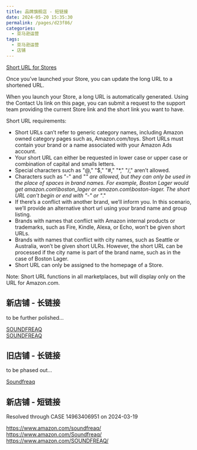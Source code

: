```yaml
---
title: 品牌旗舰店 - 短链接
date: 2024-05-20 15:35:30
permalink: /pages/d23f86/
categories: 
  - 亚马逊运营
tags: 
  - 亚马逊运营
  - 店铺
---
```


[Short URL for Stores](https://advertising.amazon.com/help/GW3CES543L22Y9EA)

Once you’ve launched your Store, you can update the long URL to a shortened URL.

When you launch your Store, a long URL is automatically generated. Using the Contact Us link on this page, you can submit a request to the support team providing the current Store link and the short link you want to have.

Short URL requirements:

- Short URLs can’t refer to generic category names, including Amazon owned category pages such as, Amazon.com/toys. Short URLs must contain your brand or a name associated with your Amazon Ads account.
- Your short URL can either be requested in lower case or upper case or combination of capital and smalls letters.
- Special characters such as "@," "$," "#," "\*," "/," aren’t allowed.
- Characters such as "-" and "_" are allowed, but they can only be used in the place of spaces in brand names. For example, Boston Lager would get amazon.com\boston_lager or amazon.com\boston-lager. The short URL can't begin or end with "-" or "_."
- If there’s a conflict with another brand, we’ll inform you. In this scenario, we’ll provide an alternative short url using your brand name and group listing.
- Brands with names that conflict with Amazon internal products or trademarks, such as Fire, Kindle, Alexa, or Echo, won’t be given short URLs.
- Brands with names that conflict with city names, such as Seattle or Australia, won’t be given short ULRs. However, the short URL can be processed if the city name is part of the brand name, such as in the case of Boston Lager.
- Short URL can only be assigned to the homepage of a Store.

Note: Short URL functions in all marketplaces, but will display only on the URL for Amazon.com.

## 新店铺 - 长链接

to be further polished...

[SOUNDFREAQ](https://www.amazon.com/stores/page/FE18C78B-18B6-464A-8F57-31797167B505)  
[SOUNDFREAQ](https://www.amazon.com/stores/SOUNDFREAQ/page/FE18C78B-18B6-464A-8F57-31797167B505)

## 旧店铺 - 长链接

to be phased out...

[Soundfreaq](https://www.amazon.com/stores/Soundfreaq/page/05F51731-A886-44C5-9D60-7983ADD84EA2)

## 新店铺 - 短链接

Resolved through CASE 14963406951 on 2024-03-19

<https://www.amazon.com/soundfreaq/>  
<https://www.amazon.com/Soundfreaq/>  
<https://www.amazon.com/SOUNDFREAQ/>
